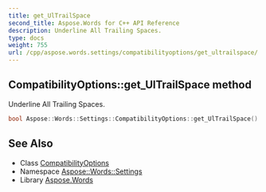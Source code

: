 ```yaml
---
title: get_UlTrailSpace
second_title: Aspose.Words for C++ API Reference
description: Underline All Trailing Spaces.
type: docs
weight: 755
url: /cpp/aspose.words.settings/compatibilityoptions/get_ultrailspace/
---
```

## CompatibilityOptions::get_UlTrailSpace method


Underline All Trailing Spaces.

```cpp
bool Aspose::Words::Settings::CompatibilityOptions::get_UlTrailSpace()
```

## See Also

* Class [CompatibilityOptions](../)
* Namespace [Aspose::Words::Settings](../../)
* Library [Aspose.Words](../../../)
